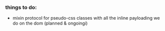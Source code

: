 
### things to do:

- mixin protocol for pseudo-css classes with all the inline payloading we do on the dom (planned & ongoingi)
